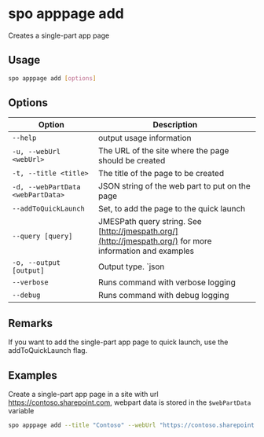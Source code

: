 # spo apppage add

Creates a single-part app page

## Usage

```sh
spo apppage add [options]
```

## Options

Option|Description
------|-----------
`--help`|output usage information
`-u, --webUrl <webUrl>`|The URL of the site where the page should be created
`-t, --title <title>`|The title of the page to be created
`-d, --webPartData <webPartData>`|JSON string of the web part to put on the page
`--addToQuickLaunch`|Set, to add the page to the quick launch
`--query [query]`|JMESPath query string. See [http://jmespath.org/](http://jmespath.org/) for more information and examples
`-o, --output [output]`|Output type. `json|text`. Default `text`
`--verbose`|Runs command with verbose logging
`--debug`|Runs command with debug logging

## Remarks

If you want to add the single-part app page to quick launch, use the addToQuickLaunch flag.

## Examples

Create a single-part app page in a site with url https://contoso.sharepoint.com, webpart data is stored in the `$webPartData` variable

```sh
spo apppage add --title "Contoso" --webUrl "https://contoso.sharepoint.com" --webPartData $webPartData --addToQuickLaunch
```